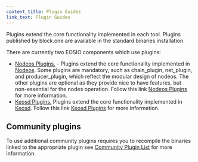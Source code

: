 ```yaml
---
content_title: Plugin Guides
link_text: Plugin Guides
---
```


Plugins extend the core functionality implemented in each tool. Plugins published by block.one are available in the standard binaries installation. 

There are currently two EOSIO components which use plugins:

* [Nodeos Plugins.](https://developers.eos.io/manuals/eos/v2.2/nodeos/plugins/index) - Plugins extend the core functionality implemented in [Nodeos](../../glossary/index#nodeos). Some plugins are mandatory, such as chain_plugin, net_plugin, and producer_plugin, which reflect the modular design of nodeos. The other plugins are optional as they provide nice to have features, but non-essential for the nodes operation. Follow this link [Nodeos Plugins](https://developers.eos.io/manuals/eos/v2.2/nodeos/plugins/index) for more information.
* [Keosd Plugins.](https://developers.eos.io/manuals/eos/v2.2/keosd/plugins/index) Plugins extend the core functionality implemented in [Keosd](../../glossary/index#keosd). Follow this link [Keosd Plugins](https://developers.eos.io/manuals/eos/v2.2/keosd/plugins/index) for more information. 

## Community plugins

To use additional community plugins requires you to recompile the binaries linked to the appropriate plugin see [Community Plugin List](https://github.com/EOSIO/eos/blob/master/plugins/COMMUNITY.md) for more information. 